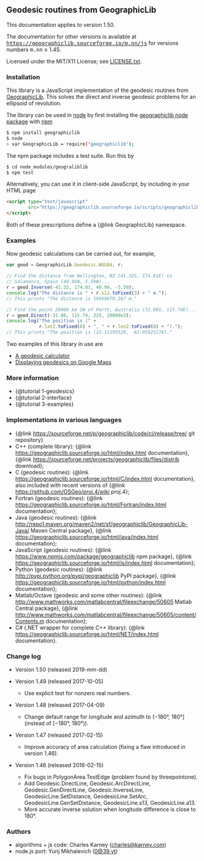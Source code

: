 ## Geodesic routines from GeographicLib

This documentation applies to version 1.50.

The documentation for other versions is available
at <tt>https://geographiclib.sourceforge.io/m.nn/js</tt> for versions
numbers <tt>m.nn</tt> &ge; 1.45.

Licensed under the MIT/X11 License; see
[LICENSE.txt](https://geographiclib.sourceforge.io/html/LICENSE.txt).

### Installation

This library is a JavaScript implementation of the geodesic routines
from [GeographicLib](https://geographiclib.sourceforge.io).  This solves the
direct and inverse geodesic problems for an ellipsoid of revolution.

The library can be used in [node](https://nodejs.org) by first
installing the
[geographiclib node package](https://www.npmjs.com/package/geographiclib)
with [npm](https://www.npmjs.com)
```bash
$ npm install geographiclib
$ node
> var GeographicLib = require("geographiclib");
```
The npm package includes a test suite.  Run this by
```bash
$ cd node_modules/geograliblib
$ npm test
```

Alternatively, you can use it in client-side JavaScript, by including in
your HTML page
```html
<script type="text/javascript"
        src="https://geographiclib.sourceforge.io/scripts/geographiclib.js">
</script>
```
Both of these prescriptions define a {@link GeographicLib} namespace.

### Examples

Now geodesic calculations can be carried out, for example,
```javascript
var geod = GeographicLib.Geodesic.WGS84, r;

// Find the distance from Wellington, NZ (41.32S, 174.81E) to
// Salamanca, Spain (40.96N, 5.50W)...
r = geod.Inverse(-41.32, 174.81, 40.96, -5.50);
console.log("The distance is " + r.s12.toFixed(3) + " m.");
// This prints "The distance is 19959679.267 m."

// Find the point 20000 km SW of Perth, Australia (32.06S, 115.74E)...
r = geod.Direct(-32.06, 115.74, 225, 20000e3);
console.log("The position is (" +
            r.lat2.toFixed(8) + ", " + r.lon2.toFixed(8) + ").");
// This prints "The position is (32.11195529, -63.95925278)."
```
Two examples of this library in use are
* [A geodesic calculator](https://geographiclib.sourceforge.io/scripts/geod-calc.html)
* [Displaying geodesics on Google
  Maps](https://geographiclib.sourceforge.io/scripts/geod-google.html)

### More information
* {@tutorial 1-geodesics}
* {@tutorial 2-interface}
* {@tutorial 3-examples}

### Implementations in various languages
* {@link https://sourceforge.net/p/geographiclib/code/ci/release/tree/
    git repository}
* C++ (complete library):
  {@link https://geographiclib.sourceforge.io/html/index.html
    documentation},
  {@link https://sourceforge.net/projects/geographiclib/files/distrib
    download};
* C (geodesic routines):
  {@link https://geographiclib.sourceforge.io/html/C/index.html
    documentation}, also included with recent versions of
  {@link https://github.com/OSGeo/proj.4/wiki
    proj.4};
* Fortran (geodesic routines):
  {@link https://geographiclib.sourceforge.io/html/Fortran/index.html
    documentation};
* Java (geodesic routines):
  {@link http://repo1.maven.org/maven2/net/sf/geographiclib/GeographicLib-Java/
    Maven Central package},
  {@link https://geographiclib.sourceforge.io/html/java/index.html
    documentation};
* JavaScript (geodesic routines):
  {@link https://www.npmjs.com/package/geographiclib
    npm package},
  {@link https://geographiclib.sourceforge.io/html/js/index.html
    documentation};
* Python (geodesic routines):
  {@link http://pypi.python.org/pypi/geographiclib
    PyPI package},
  {@link https://geographiclib.sourceforge.io/html/python/index.html
    documentation};
* Matlab/Octave (geodesic and some other routines):
  {@link http://www.mathworks.com/matlabcentral/fileexchange/50605
    Matlab Central package},
  {@link http://www.mathworks.com/matlabcentral/fileexchange/50605/content/Contents.m
    documentation};
* C# (.NET wrapper for complete C++ library):
  {@link https://geographiclib.sourceforge.io/html/NET/index.html
    documentation}.

### Change log

* Version 1.50 (released 2019-mm-dd)

* Version 1.49 (released 2017-10-05)
  * Use explicit test for nonzero real numbers.

* Version 1.48 (released 2017-04-09)
  * Change default range for longitude and azimuth to
    (&minus;180&deg;, 180&deg;] (instead of [&minus;180&deg;, 180&deg;)).

* Version 1.47 (released 2017-02-15)
  * Improve accuracy of area calculation (fixing a flaw introduced in
    version 1.46).

* Version 1.46 (released 2016-02-15)
  * Fix bugs in PolygonArea.TestEdge (problem found by threepointone).
  * Add Geodesic.DirectLine, Geodesic.ArcDirectLine,
    Geodesic.GenDirectLine, Geodesic.InverseLine,
    GeodesicLine.SetDistance, GeodesicLine.SetArc,
    GeodesicLine.GenSetDistance, GeodesicLine.s13, GeodesicLine.a13.
  * More accurate inverse solution when longitude difference is close to
    180&deg;.

### Authors

* algorithms + js code: Charles Karney (charles@karney.com)
* node.js port: Yurij Mikhalevich (0@39.yt)
